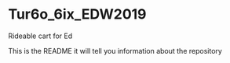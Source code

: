 # Tur6o_6ix_EDW2019
Rideable cart for Ed

This is the README it will tell you information about the repository

